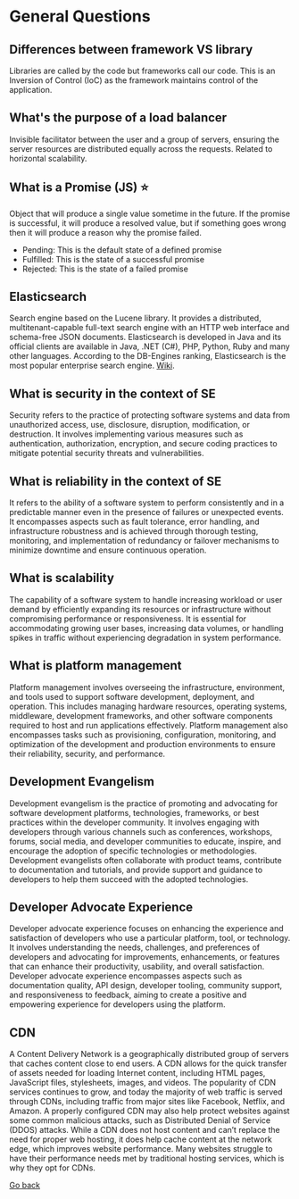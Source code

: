 # General Questions

## Differences between framework VS library

Libraries are called by the code but frameworks call our code. This is an Inversion of Control (IoC) as the framework maintains control of the application.

## What's the purpose of a load balancer

Invisible facilitator between the user and a group of servers, ensuring the server resources are distributed equally across the requests. Related to horizontal scalability.

## What is a Promise (JS) ⭐

Object that will produce a single value sometime in the future. If the promise is successful, it will produce a resolved value, but if something goes wrong then it will produce a reason why the promise failed.

- Pending: This is the default state of a defined promise
- Fulfilled: This is the state of a successful promise
- Rejected: This is the state of a failed promise

## Elasticsearch

Search engine based on the Lucene library. It provides a distributed, multitenant-capable full-text search engine with an HTTP web interface and schema-free JSON documents. Elasticsearch is developed in Java and its official clients are available in Java, .NET (C#), PHP, Python, Ruby and many other languages. According to the DB-Engines ranking, Elasticsearch is the most popular enterprise search engine. [Wiki](https://en.wikipedia.org/wiki/Elasticsearch).

## What is security in the context of SE

Security refers to the practice of protecting software systems and data from unauthorized access, use, disclosure, disruption, modification, or destruction. It involves implementing various measures such as authentication, authorization, encryption, and secure coding practices to mitigate potential security threats and vulnerabilities.

## What is reliability in the context of SE

It refers to the ability of a software system to perform consistently and in a predictable manner even in the presence of failures or unexpected events. It encompasses aspects such as fault tolerance, error handling, and infrastructure robustness and is achieved through thorough testing, monitoring, and implementation of redundancy or failover mechanisms to minimize downtime and ensure continuous operation.

## What is scalability

The capability of a software system to handle increasing workload or user demand by efficiently expanding its resources or infrastructure without compromising performance or responsiveness. It is essential for accommodating growing user bases, increasing data volumes, or handling spikes in traffic without experiencing degradation in system performance.

## What is platform management

Platform management involves overseeing the infrastructure, environment, and tools used to support software development, deployment, and operation. This includes managing hardware resources, operating systems, middleware, development frameworks, and other software components required to host and run applications effectively. Platform management also encompasses tasks such as provisioning, configuration, monitoring, and optimization of the development and production environments to ensure their reliability, security, and performance.

## Development Evangelism

Development evangelism is the practice of promoting and advocating for software development platforms, technologies, frameworks, or best practices within the developer community. It involves engaging with developers through various channels such as conferences, workshops, forums, social media, and developer communities to educate, inspire, and encourage the adoption of specific technologies or methodologies. Development evangelists often collaborate with product teams, contribute to documentation and tutorials, and provide support and guidance to developers to help them succeed with the adopted technologies.

## Developer Advocate Experience

Developer advocate experience focuses on enhancing the experience and satisfaction of developers who use a particular platform, tool, or technology. It involves understanding the needs, challenges, and preferences of developers and advocating for improvements, enhancements, or features that can enhance their productivity, usability, and overall satisfaction. Developer advocate experience encompasses aspects such as documentation quality, API design, developer tooling, community support, and responsiveness to feedback, aiming to create a positive and empowering experience for developers using the platform.

## CDN

A Content Delivery Network is a geographically distributed group of servers that caches content close to end users. A CDN allows for the quick transfer of assets needed for loading Internet content, including HTML pages, JavaScript files, stylesheets, images, and videos. The popularity of CDN services continues to grow, and today the majority of web traffic is served through CDNs, including traffic from major sites like Facebook, Netflix, and Amazon. A properly configured CDN may also help protect websites against some common malicious attacks, such as Distributed Denial of Service (DDOS) attacks. While a CDN does not host content and can’t replace the need for proper web hosting, it does help cache content at the network edge, which improves website performance. Many websites struggle to have their performance needs met by traditional hosting services, which is why they opt for CDNs.

[Go back](https://github.com/guillermo-segura/tech-interview-questions)
